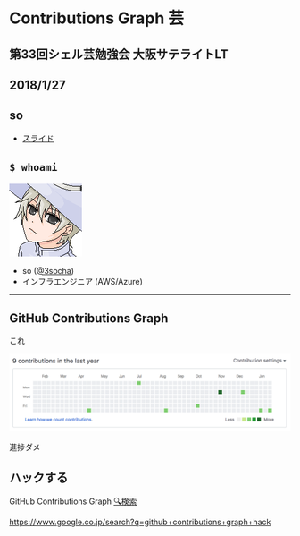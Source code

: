 # Contributions Graph 芸

## 第33回シェル芸勉強会 大阪サテライトLT
## 2018/1/27
## so

>>>

- [スライド](https://horo17.github.io/github-contributions-graph-gei/)

>>>

## `$ whoami`

![so](img/so.png)

* so ([@3socha](https://twitter.com/3socha))
* インフラエンジニア (AWS/Azure)

---

## GitHub Contributions Graph

これ

![ContributiosGraph](img/GitHubContributionsGraph.png)

進捗ダメ

>>>

## ハックする

GitHub Contributions Graph [🔍検索]()

https://www.google.co.jp/search?q=github+contributions+graph+hack
